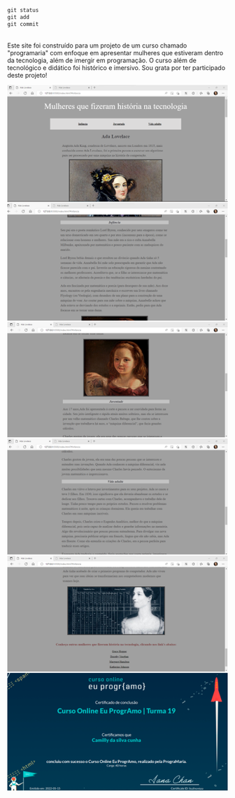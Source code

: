```
git status
git add
git commit
```
######
<p>Este site foi construído para um projeto de um curso chamado "programaria" com enfoque em apresentar mulheres que estiveram dentro da tecnologia, além de imergir em programação. O curso além de tecnológico e didático foi histórico e imersivo. Sou grata por ter participado deste projeto! </p>
<img src="adalovelace1.png">
<img src="adalovelace2.png">
<img src="adalovelace3.png">
<img src="adalovelace4.png">
<img src="adalovelace5.png">
<img src="programaria.png">

